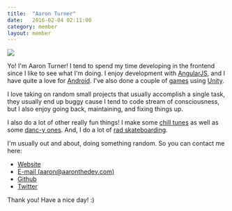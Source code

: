 ```yaml
---
title:  "Aaron Turner"
date:   2016-02-04 02:11:00
category: member
layout: member
---
```


<img style="margin-left:auto;margin-right:auto;" src="https://avatars0.githubusercontent.com/u/1448289?v=3&s=460">

Yo! I'm Aaron Turner! I tend to spend my time developing in the frontend since I like to see what I'm doing. I enjoy development with [AngularJS](https://angularjs.org/), and I have quite a love for [Android](http://developer.android.com/index.html). I've also done a couple of [games](https://www.youtube.com/watch?v=0vOuInaCowc) using [Unity](https://unity3d.com/).

I love taking on random small projects that usually accomplish a single task, they usually end up buggy cause I tend to code stream of consciousness, but I also enjoy going back, maintaining, and fixing things up.

I also do a lot of other really fun things! I make some [chill tunes](https://aviscerall.bandcamp.com/album/lps-and-love-songs) as well as some [danc-y ones](https://groovygodzilla.bandcamp.com/album/godzilla-gets-friends). And, I do a lot of [rad skateboarding](https://www.youtube.com/watch?v=_OktGiy8GWg).

I'm usually out and about, doing something random. So you can contact me here:

* [Website](aaron@aaronthedev.com)
* [E-mail (aaron@aaronthedev.com)](aaron@aaronthedev.com)
* [Github](https://github.com/torch2424)
* [Twitter](https://twitter.com/nosinfinite)


Thank you! Have a nice day! :)
